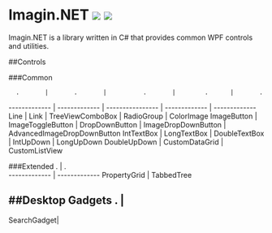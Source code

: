 # Imagin.NET ![](https://img.shields.io/badge/style-1.0.5-blue.svg?style=flat&label=version) ![](https://img.shields.io/badge/style-passing-green.svg?style=flat&label=build)
Imagin.NET is a library written in C# that provides common WPF controls and utilities.

##Controls

###Common

      .       |       .       |          .       |        .      |       .
------------- | ------------- | ---------------- | ------------- | -------------
Line          | Link              | TreeViewComboBox | RadioGroup          | ColorImage
ImageButton   | ImageToggleButton | DropDownButton   | ImageDropDownButton | AdvancedImageDropDownButton
IntTextBox    | LongTextBox       | DoubleTextBox    | IntUpDown           | LongUpDown
DoubleUpDown  | CustomDataGrid    | CustomListView

###Extended
      .       |       .      
------------- | ------------- 
PropertyGrid  | TabbedTree  
	
##Desktop Gadgets
      .     |
-------------
SearchGadget|
